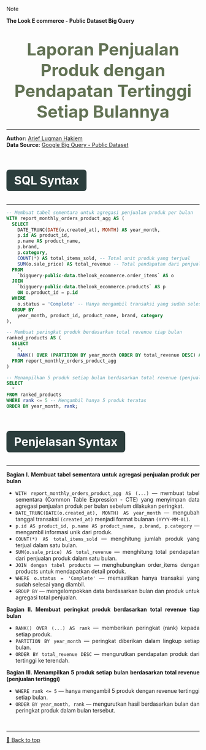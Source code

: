 <a name="readme-top"></a>

> [!NOTE]
> <b>The Look E commerce - Public Dataset Big Query</b>

<h1 align="center">
  <span style="color: #627254; font-size: 44px; font-weight: bold;">
    Laporan Penjualan Produk dengan Pendapatan Tertinggi Setiap Bulannya
  </span>
</h1>

---

**Author:** [Arief Luqman Hakiem](https://www.linkedin.com/in/ariefluqman/) <br>
**Data Source:** [Google Big Query - Public Dataset](https://console.cloud.google.com/marketplace/product/bigquery-public-data/thelook-ecommerce?project=cool-benefit-286000) <br>

<div style="text-align: left;">
  <h2 style="background-color: #2C3E3D; color: white; padding: 10px 20px; margin-bottom: 20px; border-radius: 8px; font-weight: bold; display: inline-block; font-size: 30px">SQL Syntax</h2>
</div>

---

<div style='text-align: justify'>

```sql
-- Membuat tabel sementara untuk agregasi penjualan produk per bulan
WITH report_monthly_orders_product_agg AS (
  SELECT
    DATE_TRUNC(DATE(o.created_at), MONTH) AS year_month,
    p.id AS product_id,
    p.name AS product_name,
    p.brand,
    p.category,
    COUNT(*) AS total_items_sold, -- Total unit produk yang terjual
    SUM(o.sale_price) AS total_revenue -- Total pendapatan dari penjualan produk
  FROM
    `bigquery-public-data.thelook_ecommerce.order_items` AS o
  JOIN
    `bigquery-public-data.thelook_ecommerce.products` AS p
    ON o.product_id = p.id
  WHERE
    o.status = 'Complete' -- Hanya mengambil transaksi yang sudah selesai
  GROUP BY
    year_month, product_id, product_name, brand, category
),

-- Membuat peringkat produk berdasarkan total revenue tiap bulan
ranked_products AS (
  SELECT 
    *,
    RANK() OVER (PARTITION BY year_month ORDER BY total_revenue DESC) AS rank
  FROM report_monthly_orders_product_agg
)

-- Menampilkan 5 produk setiap bulan berdasarkan total revenue (penjualan tertinggi)
SELECT
  *
FROM ranked_products
WHERE rank <= 5 -- Mengambil hanya 5 produk teratas
ORDER BY year_month, rank;
```

</div>



<div style="text-align: left;">
  <h2 style="background-color: #2C3E3D; color: white; padding: 10px 20px; margin-bottom: 20px; border-radius: 8px; font-weight: bold; display: inline-block; font-size: 30px">Penjelasan Syntax</h2>
</div>

---

<div style='text-align: justify'>

<strong>Bagian I. Membuat tabel sementara untuk agregasi penjualan produk per bulan</strong>

- `WITH report_monthly_orders_product_agg AS (...)` — membuat tabel sementara (Common Table Expression - CTE) yang menyimpan data agregasi penjualan produk per bulan sebelum dilakukan peringkat.
- `DATE_TRUNC(DATE(o.created_at), MONTH) AS year_month` — mengubah tanggal transaksi `(created_at)` menjadi format bulanan `(YYYY-MM-01)`.
- `p.id AS product_id, p.name AS product_name, p.brand, p.category` — mengambil informasi unik dari produk.
- `COUNT(*) AS total_items_sold` — menghitung jumlah produk yang terjual dalam satu bulan.
- `SUM(o.sale_price) AS total_revenue` — menghitung total pendapatan dari penjualan produk dalam satu bulan.
- `JOIN dengan tabel products` — menghubungkan order_items dengan products untuk mendapatkan detail produk.
- `WHERE o.status = 'Complete'` — memastikan hanya transaksi yang sudah selesai yang diambil.
- `GROUP BY` — mengelompokkan data berdasarkan bulan dan produk untuk agregasi total penjualan.

<strong>Bagian II. Membuat peringkat produk berdasarkan total revenue tiap bulan</strong>

- `RANK() OVER (...) AS rank` — memberikan peringkat (rank) kepada setiap produk.
- `PARTITION BY year_month` — peringkat diberikan dalam lingkup setiap bulan.
- `ORDER BY total_revenue DESC` — mengurutkan pendapatan produk dari tertinggi ke terendah.

<strong>Bagian III. Menampilkan 5 produk setiap bulan berdasarkan total revenue (penjualan tertinggi)</strong>

- `WHERE rank <= 5` — hanya mengambil 5 produk dengan revenue tertinggi setiap bulan.
- `ORDER BY year_month, rank` — mengurutkan hasil berdasarkan bulan dan peringkat produk dalam bulan tersebut.

</div>

<br><hr>
[🔼 Back to top](#readme-top)
